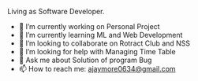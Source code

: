 Living as Software Developer.



- 🔭 I’m currently working on Personal Project
- 🌱 I’m currently learning  ML and Web Development
- 👯 I’m looking to collaborate on Rotract Club and NSS
- 🤔 I’m looking for help with Managing Time Table
- 💬 Ask me about Solution of program Bug
- 📫 How to reach me: ajaymore0634@gmail.com

